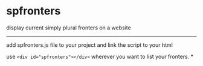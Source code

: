 # spfronters
display current simply plural fronters on a website
***
add spfronters.js file to your project and link the script to your html

use `<div id="spfronters"></div>` wherever you want to list your fronters.
*
